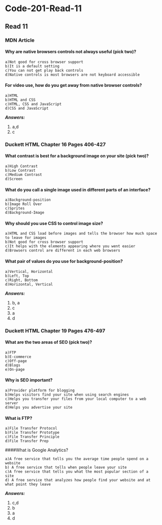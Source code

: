 # Code-201-Read-11 

## Read 11 

### MDN Article 

#### Why are native browsers controls not always useful (pick two)? 
~~~
a)Not good for cross browser support 
b)It is a default setting 
c)You can not get play back controls
d)Native controls is most browsers are not keyboard accessible 
~~~

#### For video use, how do you get away from native browser controls? 
~~~
a)HTML
b)HTML and CSS 
c)HTML, CSS and JavaScript 
d)CSS and JavaScript 
~~~

***Answers:*** 
1. a,d
2. c 

### Duckett HTML Chapter 16 Pages 406-427 

#### What contrast is best for a background image on your site (pick two)? 
~~~
a)High Contrast
b)Low Contrast 
c)Medium Contrast
d)Screen 
~~~

#### What do you call a single image used in different parts of an interface? 
~~~
a)Background-position  
b)Image Roll Over 
c)Sprites 
d)Background-Image 
~~~

#### Why should you use CSS to control image size? 
~~~
a)HTML and CSS load before images and tells the browser how much space to leave for images 
b)Not good for cross browser support 
c)It helps with the elements appearing where you went easier  
d)Browsers control are different in each web browsers  
~~~

#### What pair of values do you use for background-position?  
~~~
a)Vertical, Horizontal 
b)Left, Top 
c)Right, Bottom 
d)Horizontal, Vertical 
~~~

***Answers:***

1. b, a
2. c 
3. a 
4. d 

### Duckett HTML Chapter 19 Pages 476-497 

#### What are the two areas of SEO (pick two)? 
~~~
a)FTP 
b)E-commerce 
c)Off-page 
d)Blogs 
e)On-page 
~~~

#### Why is SEO important? 
~~~
a)Provider platform for blogging
b)Helps visitors find your site when using search engines
c)Helps you transfer your files from your local computer to a web server 
d)Helps you advertise your site 
~~~

#### What is FTP? 
~~~
a)File Transfer Protocol 
b)File Transfer Prototype 
c)File Transfer Principle 
d)File Transfer Prep 
~~~

####What is Google Analytics? 
~~~
a)A free service that tells you the average time people spend on a website 
b) A free service that tells when people leave your site 
c)A free service that tells you what the most popular section of a site 
d) A free service that analyzes how people find your website and at what point they leave
~~~

***Answers:*** 
1. c,d
2. b
3. a
4. d 
